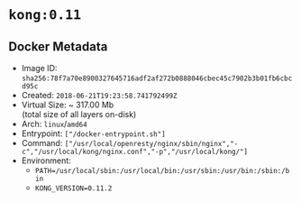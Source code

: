 # `kong:0.11`

## Docker Metadata

- Image ID: `sha256:78f7a70e8900327645716adf2af272b0888046cbec45c7902b3b01fb6cbcd95c`
- Created: `2018-06-21T19:23:58.741792499Z`
- Virtual Size: ~ 317.00 Mb  
  (total size of all layers on-disk)
- Arch: `linux`/`amd64`
- Entrypoint: `["/docker-entrypoint.sh"]`
- Command: `["/usr/local/openresty/nginx/sbin/nginx","-c","/usr/local/kong/nginx.conf","-p","/usr/local/kong/"]`
- Environment:
  - `PATH=/usr/local/sbin:/usr/local/bin:/usr/sbin:/usr/bin:/sbin:/bin`
  - `KONG_VERSION=0.11.2`
